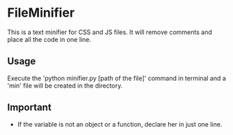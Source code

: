 # FileMinifier
  This is a text minifier for CSS and JS files. It will remove comments and place all the code in one line.

## Usage
  Execute the 'python minifier.py [path of the file]' command in terminal and a 'min' file will be created in the directory.
  
## Important
  - If the variable is not an object or a function, declare her in just one line.
